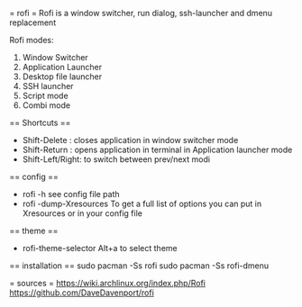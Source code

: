 = rofi =
Rofi is a window switcher, run dialog, ssh-launcher and dmenu replacement

Rofi modes:
1. Window Switcher
2. Application Launcher
3. Desktop file launcher
4. SSH launcher
5. Script mode
6. Combi mode

== Shortcuts ==
* Shift-Delete : closes application in window switcher mode
* Shift-Return : opens application in terminal in Application launcher mode
* Shift-Left/Right: to switch between prev/next modi

== config ==
- rofi -h
see config file path
- rofi -dump-Xresources
To get a full list of options you can put in Xresources or in your config file


== theme ==
* rofi-theme-selector
Alt+a to select theme


== installation ==
sudo pacman -Ss rofi
sudo pacman -Ss rofi-dmenu

= sources =
https://wiki.archlinux.org/index.php/Rofi
https://github.com/DaveDavenport/rofi
